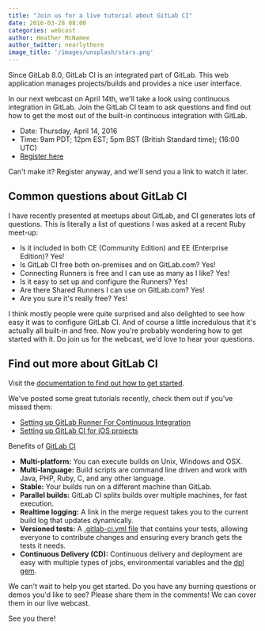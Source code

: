 ```yaml
---
title: "Join us for a live tutorial about GitLab CI"
date: 2016-03-28 08:00
categories: webcast
author: Heather McNamee
author_twitter: nearlythere
image_title: '/images/unsplash/stars.png'
---
```


Since GitLab 8.0, GitLab CI is an integrated part of GitLab. This web application
manages projects/builds and provides a nice user interface.

In our next webcast on April 14th, we'll take a look using continuous
integration in GitLab. Join the GitLab CI team to ask questions and find out
how to get the most out of the built-in continuous integration with GitLab.

- Date: Thursday, April 14, 2016
- Time: 9am PDT; 12pm EST; 5pm BST (British Standard time); (16:00 UTC)
- [Register here][webcast]

Can't make it? Register anyway, and we'll send you a link to watch it later.

<!-- more -->

## Common questions about GitLab CI

I have recently presented at meetups about GitLab, and CI generates lots of questions.
This is literally a list of questions I was asked at a recent Ruby meet-up:

- Is it included in both CE (Community Edition) and EE (Enterprise Edition)? Yes!
- Is GitLab CI free both on-premises and on GitLab.com? Yes!
- Connecting Runners is free and I can use as many as I like? Yes!
- Is it easy to set up and configure the Runners? Yes!
- Are there Shared Runners I can use on GitLab.com? Yes!
- Are you sure it's really free? Yes!

I think mostly people were quite surprised and also delighted to see
how easy it was to configure GitLab CI. And of course a little incredulous that
it's actually all built-in and free.
Now you're probably wondering how to get started with it. Do join us
for the webcast, we'd love to hear your questions.

## Find out more about GitLab CI

Visit the [documentation to find out how to get started][ci-docs].

We've posted some great tutorials recently, check them out if you've missed them:

- [Setting up GitLab Runner For Continuous Integration][blog-ios]
- [Setting up GitLab CI for iOS projects][blog-runner]

Benefits of [GitLab CI][benefits]

- **Multi-platform:** You can execute builds on Unix, Windows and OSX.
- **Multi-language:** Build scripts are command line driven and work with Java, PHP, Ruby, C, and any other language.
- **Stable:** Your builds run on a different machine than GitLab.
- **Parallel builds:** GitLab CI splits builds over multiple machines, for fast execution.
- **Realtime logging:** A link in the merge request takes you to the current build log that updates dynamically.
- **Versioned tests:** A [.gitlab-ci.yml file](http://doc.gitlab.com/ce/ci/yaml/README.html) that contains your tests, allowing everyone to contribute changes and ensuring every branch gets the tests it needs.
- **Continuous Delivery (CD):** Continuous delivery and deployment are easy with multiple types of jobs, environmental variables and the [dpl gem](http://doc.gitlab.com/ci/deployment/README.html).

We can't wait to help you get started. Do you have any burning questions or
demos you'd like to see? Please share them in the comments!
We can cover them in our live webcast.

See you there!

[benefits]: https://about.gitlab.com/gitlab-ci/
[blog-ios]: https://about.gitlab.com/2016/03/10/setting-up-gitlab-ci-for-ios-projects/
[blog-runner]: https://about.gitlab.com/2016/03/01/gitlab-runner-with-docker/
[ci-docs]: http://doc.gitlab.com/ce/ci/
[newsletter]: https://about.gitlab.com/contact/#newsletter
[webcast]: http://page.gitlab.com/apr-2016-gitlab-intro-ci-webcast.html
